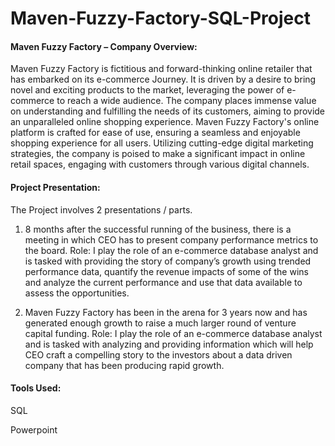 # Maven-Fuzzy-Factory-SQL-Project

#### Maven Fuzzy Factory – Company Overview:
Maven Fuzzy Factory is fictitious and forward-thinking online retailer that has embarked on its e-commerce Journey. It is driven by a desire to bring novel and exciting products to the market, leveraging the power of e-commerce to reach a wide audience.
The company places immense value on understanding and fulfilling the needs of its customers, aiming to provide an unparalleled online shopping experience.
Maven Fuzzy Factory's online platform is crafted for ease of use, ensuring a seamless and enjoyable shopping experience for all users. Utilizing cutting-edge digital marketing strategies, the company is poised to make a significant impact in online retail spaces, engaging with customers through various digital channels.

#### Project Presentation:
The Project involves 2 presentations / parts.
1.	8 months after the successful running of the business, there is a meeting in which CEO has to present company performance metrics to the board.
Role: I play the role of an e-commerce database analyst and is tasked with providing the story of company’s growth using trended performance data, quantify the revenue impacts of some of the wins and analyze the current performance and use that data available to assess the opportunities.

2.	Maven Fuzzy Factory has been in the arena for 3 years now and has generated enough growth to raise a much larger round of venture capital funding.
Role: I play the role of an e-commerce database analyst and is tasked with analyzing and providing information which will help CEO craft a compelling story to the investors about a data driven company that has been producing rapid growth.

#### Tools Used: 
SQL

Powerpoint
